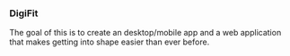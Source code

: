 ### DigiFit

The goal of this is to create an desktop/mobile app and a web application that makes getting into shape easier than ever before.

